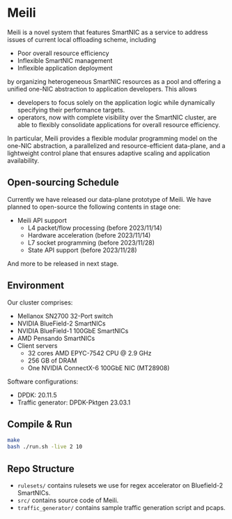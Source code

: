 # **Meili**
Meili is a novel system that features SmartNIC as a service to address issues of current local offloading scheme, including
- Poor overall resource efficiency
- Inflexible SmartNIC management 
- Inflexible application deployment

by organizing heterogeneous SmartNIC resources as a pool and offering a unified one-NIC abstraction to application developers.
This allows 
- developers to focus solely on the application logic while dynamically specifying their performance targets. 
- operators, now with complete visibility over the SmartNIC cluster, are able to flexibly consolidate applications for overall resource efficiency. 

In particular, Meili provides a flexible modular programming model on the one-NIC abstraction, a parallelized and resource-efficient data-plane, and a lightweight control plane that ensures adaptive scaling and application availability. 

## Open-sourcing Schedule
Currently we have released our data-plane prototype of Meili. We have planned to open-source the following contents in stage one:
- Meili API support
  - L4 packet/flow processing (before 2023/11/14)
  - Hardware acceleration (before 2023/11/14)
  - L7 socket programming (before 2023/11/28)
  - State API support (before 2023/11/28)
   
And more to be released in next stage.

## Environment
Our cluster comprises:
- Mellanox SN2700 32-Port switch
- NVIDIA BlueField-2 SmartNICs
- NVIDIA BlueField-1 100GbE SmartNICs
- AMD Pensando SmartNICs 
- Client servers 
    - 32 cores AMD EPYC-7542 CPU @ 2.9 GHz 
    - 256 GB of DRAM
    - One NVIDIA ConnectX-6 100GbE NIC (MT28908)

Software configurations:
- DPDK: 20.11.5
- Traffic generator: DPDK-Pktgen 23.03.1


## **Compile & Run**
```bash
make
bash ./run.sh -live 2 10
```

## Repo Structure
* ``rulesets/`` contains rulesets we use for regex accelerator on Bluefield-2 SmartNICs.
* ``src/`` contains source code of Meili.  
* ``traffic_generator/`` contains sample traffic generation script and pcaps.
